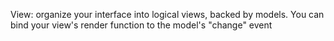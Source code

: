 View: organize your interface into logical views, backed by models. You can bind your view's render function to the model's "change" event 